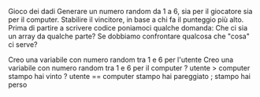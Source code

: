Gioco dei dadi
Generare un numero random da 1 a 6, sia per il giocatore sia per il computer.
Stabilire il vincitore, in base a chi fa il punteggio più alto.
Prima di partire a scrivere codice poniamoci qualche domanda:
Che ci sia un array da qualche parte?
Se dobbiamo confrontare qualcosa che "cosa" ci serve?


Creo una variabile con numero random tra 1 e 6 per l'utente
Creo una variabile con numero random tra 1 e 6 per il computer
    ? utente > computer 
        stampo hai vinto
    ? utente == computer 
        stampo hai pareggiato
    ; stampo hai perso
